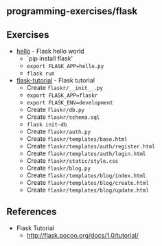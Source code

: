 ## programming-exercises/flask

## Exercises
* [hello](hello) - Flask hello world
  * `pip install flask'
  * `export FLASK_APP=hello.py`
  * `flask run`
* [flask-tutorial](flask-tutorial) - Flask tutorial
  * Create `flaskr/__init__.py`
  * `export FLASK_APP=flaskr`
  * `export FLASK_ENV=development`
  * Create `flaskr/db.py`
  * Create `flaskr/schema.sql`
  * `flask init-db`
  * Create `flaskr/auth.py`
  * Create `flaskr/templates/base.html`
  * Create `flaskr/templates/auth/register.html`
  * Create `flaskr/templates/auth/login.html`
  * Create `flaskr/static/style.css`
  * Create `flaskr/blog.py`
  * Create `flaskr/templates/blog/index.html`
  * Create `flaskr/templates/blog/create.html`
  * Create `flaskr/templates/blog/update.html`

## References
* Flask Tutorial
  * http://flask.pocoo.org/docs/1.0/tutorial/

